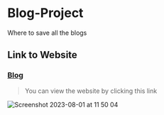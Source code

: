 # Blog-Project
Where to save all the blogs
## Link to Website
### [Blog](https://blog-project-kj92.onrender.com)
> You can view the website by clicking this link

![Screenshot 2023-08-01 at 11 50 04](https://github.com/VienThanh12/Blog-Project/assets/67015555/549c993f-e614-43a7-948f-5fb4f3b51813)
